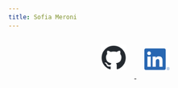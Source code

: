 ```yaml
---
title: Sofia Meroni
---
```


<p align="center" width="100%">
     <a href="https://github.com/IgVincon">
          <img alt="GitHub logo"
               src="/images/github-mark.png"
               style="margin:1rem;"
               width="10%"
               >
     </a>
     <a href="https://www.linkedin.com/in/jirvincon/">
          <img alt="LinkedIn logo"
               src="/images/LI-In-Bug.png"
               style="margin:1rem;"
               width="10%"
               >
     </a>
</p>
